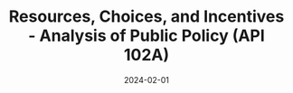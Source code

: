 ---
title: Resources, Choices, and Incentives - Analysis of Public Policy (API 102A) 
summary: Served as a graduate student instrutor for 3 years. This course served as one of the core economics courses for Harvard's Master in Public Policy and focused on the economic inventives and tradeoffs relevant for social policy.
date: 2024-02-01
featured: true
tags:
  - Economics for Social Policy
image:
  caption: ''
---